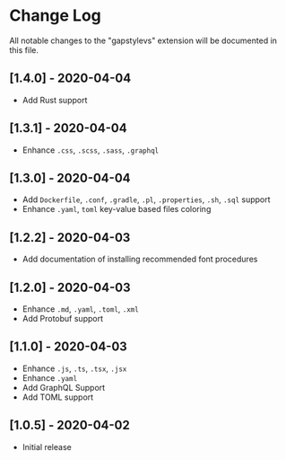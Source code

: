 # Change Log

All notable changes to the "gapstylevs" extension will be documented in this file.

## [1.4.0] - 2020-04-04

- Add Rust support

## [1.3.1] - 2020-04-04

- Enhance `.css`, `.scss`, `.sass`, `.graphql`

## [1.3.0] - 2020-04-04

- Add `Dockerfile`, `.conf`, `.gradle`, `.pl`, `.properties`, `.sh`, `.sql` support
- Enhance `.yaml`, `toml` key-value based files coloring

## [1.2.2] - 2020-04-03

- Add documentation of installing recommended font procedures

## [1.2.0] - 2020-04-03

- Enhance `.md`, `.yaml`, `.toml`, `.xml`
- Add Protobuf support

## [1.1.0] - 2020-04-03

- Enhance `.js`, `.ts`, `.tsx`, `.jsx`
- Enhance `.yaml`
- Add GraphQL Support
- Add TOML support

## [1.0.5] - 2020-04-02

- Initial release
